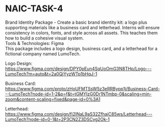 # NAIC-TASK-4
Brand Identity Package - Create a basic brand identity kit: a logo plus supporting materials like a business card and letterhead. Interns will ensure consistency in colors, fonts, and style across all assets. This teaches them how to build a cohesive visual system.  
Tools & Technologies: Figma  
This package includes a logo design, business card, and a letterhead for a fictional company named LumoTech.  

Logo Design: https://www.figma.com/design/DPY0pEun4SqUoOmG3N8THp/Logo---LumoTech?m=auto&t=2a0QjYyzWTp1bHqJ-1  

Business Card: https://www.figma.com/proto/zHoUFMTSsW5z3eRRBypp1j/Business-Card---LumoTech?node-id=1-2&p=f&t=tGMYIzG0Dr1NTmbp-0&scaling=min-zoom&content-scaling=fixed&page-id=0%3A1  

Letterhead: https://www.figma.com/design/fi2INaL9aS32ZfhajC85ws/Letterhead---LumoTech?node-id=0-1&t=2P3CN2Z3DSCvg2Ok-1  
